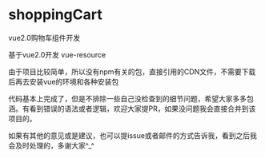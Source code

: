 # shoppingCart
vue2.0购物车组件开发

基于vue2.0开发
vue-resource

由于项目比较简单，所以没有npm有关的包，直接引用的CDN文件，不需要下载后再去安装vue的环境和各种安装包


代码基本上完成了，但是不排除一些自己没检查到的细节问题，希望大家多多包涵。有看到错误的语法或者逻辑，欢迎大家提PR，如果没问题我会直接合并到该项目的。

如果有其他的意见或是建议，也可以提issue或者邮件的方式告诉我，看到之后我会及时处理的，多谢大家^_^


